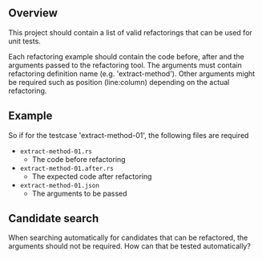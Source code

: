 ## Overview
This project should contain a list of valid refactorings that can be used for unit tests.

Each refactoring example should contain the code before, after and the arguments passed to the refactoring tool. The arguments must contain refactoring definition name (e.g. 'extract-method'). Other arguments might be required such as position (line:column) depending on the actual refactoring.

## Example
So if for the testcase 'extract-method-01', the following files are required
* `extract-method-01.rs`
    * The code before refactoring
* `extract-method-01.after.rs`
    * The expected code after refactoring
* `extract-method-01.json`
    * The arguments to be passed

## Candidate search
When searching automatically for candidates that can be refactored, the arguments should not be required. How can that be tested automatically?